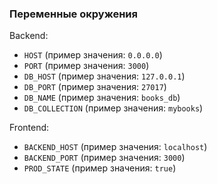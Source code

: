 ### Переменные окружения

Backend:
- `HOST` (пример значения: `0.0.0.0`)
- `PORT` (пример значения: `3000`)
- `DB_HOST` (пример значения: `127.0.0.1`)
- `DB_PORT` (пример значения: `27017`)
- `DB_NAME` (пример значения: `books_db`)
- `DB_COLLECTION` (пример значения: `mybooks`)

Frontend:
- `BACKEND_HOST` (пример значения: `localhost`)
- `BACKEND_PORT` (пример значения: `3000`)
- `PROD_STATE` (пример значения: `true`)
